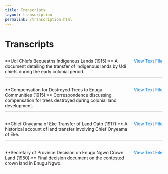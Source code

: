 ```yaml
---
title: Transcripts
layout: transcription
permalink: /transcription.html
---
```


<style>
  .transcript-container {
    display: flex;
    flex-direction: column;
    gap: 20px;
    margin-bottom: 40px;
  }
  .transcript-item {
    display: flex;
    align-items: flex-start;
    gap: 20px;
    padding: 10px 0;
    border-bottom: 1px solid #ccc;
  }
  .text-description {
    flex: 1;
  }
  .file-link {
    flex-shrink: 0;
    text-align: center;
  }
  a {
    color: #007bff;
    text-decoration: none;
  }
  a:hover {
    text-decoration: underline;
  }
</style>

# Transcripts

<div class="transcript-container">
  <div class="transcript-item">
    <div class="text-description">
      **Udi Chiefs Bequeaths Indigenous Lands (1915):** A document detailing the transfer of indigenous lands by Udi chiefs during the early colonial period.
    </div>
    <div class="file-link">
      <a href="objects/CLAIRE_022_1915_Udi_Chiefs_bequeaths_Indigenous_Lands.txt" target="_blank">View Text File</a>
    </div>
  </div>
  
  <div class="transcript-item">
    <div class="text-description">
      **Compensation for Destroyed Trees to Enugu Communities (1915):** Correspondence discussing compensation for trees destroyed during colonial land development.
    </div>
    <div class="file-link">
      <a href="objects/CLAIRE_023_1915_Compensation_for_Destroyed_Trees_to_Enugu_communities.txt" target="_blank">View Text File</a>
    </div>
  </div>
  
  <div class="transcript-item">
    <div class="text-description">
      **Chief Onyeama of Eke Transfer of Land Oath (1917):** A historical account of land transfer involving Chief Onyeama of Eke.
    </div>
    <div class="file-link">
      <a href="objects/CLAIRE_024_1917_Chief_Onyeama_of_Eke_Transfer_of_Land_Oath.txt" target="_blank">View Text File</a>
    </div>
  </div>

  <!-- Repeat for all transcripts -->

  <div class="transcript-item">
    <div class="text-description">
      **Secretary of Province Decision on Enugu Ngwo Crown Land (1950):** Final decision document on the contested crown land in Enugu Ngwo.
    </div>
    <div class="file-link">
      <a href="objects/CLAIRE_047_1950_Secretary_of_Province_Decision_on_Enugu_Ngwo_crown_land.txt" target="_blank">View Text File</a>
    </div>
  </div>
</div>
